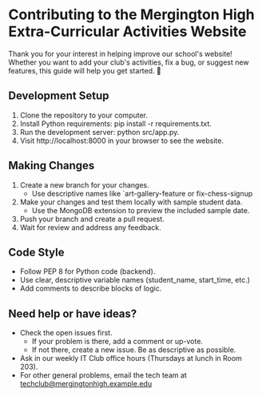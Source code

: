 # Contributing to the Mergington High Extra-Curricular Activities Website 
Thank you for your interest in helping improve our school's website! Whether you want to add your club's activities, fix a bug, or suggest new features, this guide will help you get started. 🎉
## Development Setup 
1. Clone the repository to your computer. 
2. Install Python requirements: pip install -r requirements.txt. 
3. Run the development server: python src/app.py. 
4. Visit http://localhost:8000 in your browser to see the website. 
## Making Changes 
1. Create a new branch for your changes. 
   - Use descriptive names like `art-gallery-feature or fix-chess-signup 
2. Make your changes and test them locally with sample student data. 
   - Use the MongoDB extension to preview the included sample date. 
3. Push your branch and create a pull request. 
4. Wait for review and address any feedback. 
## Code Style 
- Follow PEP 8 for Python code (backend). 
- Use clear, descriptive variable names (student_name, start_time, etc.) 
- Add comments to describe blocks of logic.
## Need help or have ideas? 
- Check the open issues first. 
  - If your problem is there, add a comment or up-vote. 
  - If not there, create a new issue. Be as descriptive as possible. 
- Ask in our weekly IT Club office hours (Thursdays at lunch in Room 203). 
- For other general problems, email the tech team at techclub@mergingtonhigh.example.edu
